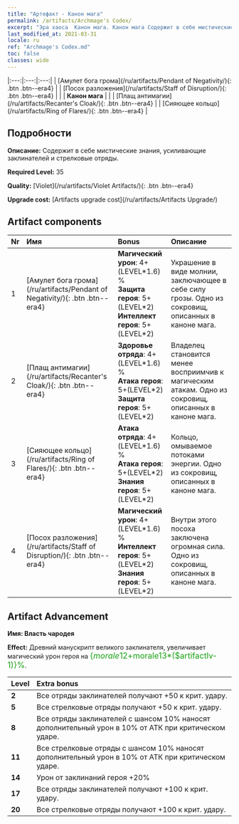 ```yaml
---
title: "Артефакт - Канон мага"
permalink: /artifacts/Archmage's Codex/
excerpt: "Эра хаоса  Канон мага. Канон мага Содержит в себе мистические знания, усиливающие заклинателей и стрелковые отряды."
last_modified_at: 2021-03-31
locale: ru
ref: "Archmage's Codex.md"
toc: false
classes: wide
---
```


  |:---:|:---:|:---:| 
  | [Амулет бога грома](/ru/artifacts/Pendant of Negativity/){: .btn .btn--era4} |   | [Посох разложения](/ru/artifacts/Staff of Disruption/){: .btn .btn--era4} | 
  |   | **Канон мага** |  | 
  | [Плащ антимагии](/ru/artifacts/Recanter's Cloak/){: .btn .btn--era4} |   | [Сияющее кольцо](/ru/artifacts/Ring of Flares/){: .btn .btn--era4} | 


## Подробности

 **Описание:** Содержит в себе мистические знания, усиливающие заклинателей и стрелковые отряды.

 **Required Level:** 35

 **Quality:** [Violet](/ru/artifacts/Violet Artifacts/){: .btn .btn--era4}

 **Upgrade cost:** [Artifacts upgrade cost](/ru/artifacts/Artifacts Upgrade/)



## Artifact components

  | Nr |    Имя    |   Bonus | Описание | 
  |:---|:-----------|:--------|:------------| 
  | 1 | [Амулет бога грома](/ru/artifacts/Pendant of Negativity/){: .btn .btn--era4} | **Магический урон**: 4+(LEVEL\*1.6) %<br/>**Защита героя**: 5+(LEVEL\*2)<br/>**Интеллект героя**: 5+(LEVEL\*2) | Украшение в виде молнии, заключающее в себе силу грозы. Одно из сокровищ, описанных в каноне мага. | 
  | 2 | [Плащ антимагии](/ru/artifacts/Recanter's Cloak/){: .btn .btn--era4} | **Здоровье отряда**: 4+(LEVEL\*1.6) %<br/>**Атака героя**: 5+(LEVEL\*2)<br/>**Защита героя**: 5+(LEVEL\*2) | Владелец становится менее восприимчив к магическим атакам. Одно из сокровищ, описанных в каноне мага. | 
  | 3 | [Сияющее кольцо](/ru/artifacts/Ring of Flares/){: .btn .btn--era4} | **Атака отряда**: 4+(LEVEL\*1.6) %<br/>**Атака героя**: 5+(LEVEL\*2)<br/>**Знания героя**: 5+(LEVEL\*2) | Кольцо, омываемое потоками энергии. Одно из сокровищ, описанных в каноне мага. | 
  | 4 | [Посох разложения](/ru/artifacts/Staff of Disruption/){: .btn .btn--era4} | **Магический урон**: 4+(LEVEL\*1.6) %<br/>**Интеллект героя**: 5+(LEVEL\*2)<br/>**Знания героя**: 5+(LEVEL\*2) | Внутри этого посоха заключена огромная сила. Одно из сокровищ, описанных в каноне мага. | 


## Artifact Advancement

 **Имя: Власть чародея**

 **Effect:** Древний манускрипт великого заклинателя, увеличивает магический урон героя на <span style="color: #1ca216;font-size:18px">{$morale12+$morale13*($artifactlv-1)}%</span>.

  |  Level  |    Extra bonus  | 
  |:--------|:----------------| 
  | **2** | Все отряды заклинателей получают +50 к крит. удару. | 
  | **5** | Все стрелковые отряды получают +50 к крит. удару. | 
  | **8** | Все отряды заклинателей с шансом 10% наносят дополнительный урон в 10% от АТК при критическом ударе. | 
  | **11** | Все стрелковые отряды с шансом 10% наносят дополнительный урон в 10% от АТК при критическом ударе. | 
  | **14** | Урон от заклинаний героя +20% | 
  | **17** | Все отряды заклинателей получают +100 к крит. удару. | 
  | **20** | Все стрелковые отряды получают +100 к крит. удару. | 
